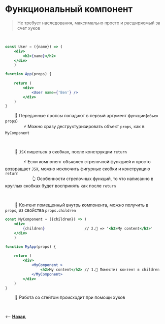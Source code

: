 # Функциональный компонент
> Не требует наследования, максимально просто и расширяемый за счет хуков

<br>

```jsx harmony
const User = ({name}) => (  
    <div>
        <h2>{name}</h2>              
    </div>
    )

function App(props) {
    
    return (
        <div>
            <User name={'Ben'} />
        </div>
    )
}
``` 

&emsp;&emsp; 🔹 Переданные пропсы попадают в первый аргумент функции(`объек props`)    
&emsp;&emsp;&emsp;&emsp; ⚡️ Можно сразу деструктуризировать объект `props`, как в `MyComponent`   

<br>

&emsp;&emsp; 🔹 `JSX` пишеться в скобках, после конструкции `return`           

&emsp;&emsp;&emsp;&emsp; ⚡️ Если компонент объявлен стрелочной функцией и просто возвращает `JSX`, можно исключить фигурные скобки и конструкцию `return`    
&emsp;&emsp;&emsp;&emsp;&emsp;&emsp; 👆 Особенности стрелочных функций, то что написанно в круглых скобках будет воспринять как после `return`                  

<br>

&emsp;&emsp; 🔹 Контент помещенный внутрь компонента, можно получить в `props`, из свойства `props.children`      
```jsx harmony
const MyComponent = ({children}) => (  
    <div>
        {children}                  // 2.🎯 => '<h2>My content</h2>'
    </div>
    )

function MyApp(props) {
    
    return (
        <div>
            <MyComponent >
                <h2>My content</h2> // 1.🎯 Поместит контент в children MyComponent
            </MyComponent>
        </div>
    )
}
``` 

&emsp;&emsp; 🔹 Работа со стейтом происходит при помощи хуков

<br>

⟵ **<a href="../../readme.md">Назад</a>**